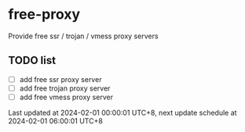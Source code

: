 
# free-proxy
Provide free ssr / trojan / vmess proxy servers


## TODO list
- [ ] add free ssr proxy server
- [ ] add free trojan proxy server
- [ ] add free vmess proxy server

Last updated at 2024-02-01 00:00:01 UTC+8, next update schedule at 2024-02-01 06:00:01 UTC+8

